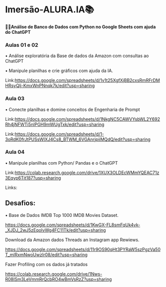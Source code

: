 # Imersão-ALURA.IA📚

🚀🚀**Análise de Banco de Dados com Python no Google Sheets com ajuda do ChatGPT**


### Aulas 01 e 02

• Análise exploratória da Base de dados da Amazon com consultas ao ChatGPT

• Manipule planilhas e crie gráficos com ajuda da IA.

Link:https://docs.google.com/spreadsheets/d/1v1t25XgfXjBB2cxsRmRFrDMHRsyQlj-KmxWnPNnqk7k/edit?usp=sharing

### Aula 03

• Conecte planilhas e domine conceitos de Engenharia de Prompt

Link:https://docs.google.com/spreadsheets/d/1NkgNC5CAWVYsbWL2Y692Rh4jNFWTi5nlPGH9mWUgTxk/edit?usp=sharing

Link:https://docs.google.com/spreadsheets/d/1-3oRdK0frJtPUSsWIXJ4Cs8_BTWM_6VGAnrjpiiMQdQ/edit?usp=sharing

### Aula 04

• Manipule planilhas com Python/ Pandas e o ChatGPT

Link:https://colab.research.google.com/drive/1XUX3OLDEcWMmYQEAC71z3Eqyp6Tit187?usp=sharing

Links: 

## Desafios:

• Base de Dados IMDB  Top 1000 IMDB Movies Dataset.

https://docs.google.com/spreadsheets/d/1KwGX-FL8smFqUk4vk-_XJDJ_2wJ5zEqoIvWg4FC11Tk/edit?usp=sharing

Download da Amazon dados Threads an Instagram app Rewiews.

https://docs.google.com/spreadsheets/d/11r9OS90qHt3PYRaW5szPgzVa50T_mlRxmNwoUwzIr08/edit?usp=sharing

Fazer Profiling com os dados já tratados

https://colab.research.google.com/drive/1Nws-R08ISm3LeVmmRrQcbRO4wBmVsRzZ?usp=sharing
